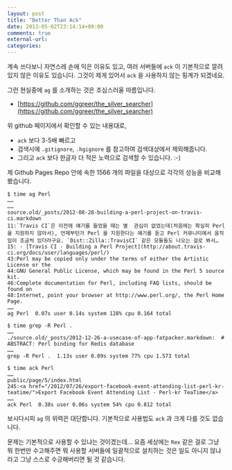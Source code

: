 ```yaml
---
layout: post
title: "Better Than Ack"
date: 2013-05-02T23:14:14+09:00
comments: true
external-url: 
categories: 
---
```


계속 쓰다보니 자연스레 손에 익은 이유도 있고, 여러 서버들에 `ack` 이 기본적으로 깔려 있지 않은 이유도 있습니다. 그것이 제게 있어서 `ack` 을 사용하지 않는 핑계가 되겠네요.

그런 현실중에 `ag` 를 소개하는 것은 조심스러울 따름입니다.

- [https://github.com/ggreer/the_silver_searcher](https://github.com/ggreer/the_silver_searcher)

위 github 페이지에서 확인할 수 있는 내용대로,

- `ack` 보다 3-5배 빠르고
- 검색시에 `.gitignore`, `.hgignore` 를 참고하여 검색대상에서 제외해줍니다.
- 그리고 `ack` 보다 한글자 더 적은 노력으로 검색할 수 있습니다. :-)

제 Github Pages Repo 안에 속한 1566 개의 파일을 대상으로 각각의 성능을 비교해봤습니다.

```
$ time ag Perl
……
……
source.old/_posts/2012-08-28-building-a-perl-project-on-travis-ci.markdown
11:`Travis CI`은 이전에 얘기를 들었을 때는 별  관심이 없었는데(처음에는 확실히 Perl 을 지원하지 않아서), 언제부턴가 Perl 을 지원한다는 얘기를 듣고 Perl 커뮤니티에서 움직임이 조금씩 있더라구요. `Dist::Zilla::TravisCI` 같은 모듈들도 나오는 걸로 봐서…
15: - [Travis CI - Building a Perl Project](http://about.travis-ci.org/docs/user/languages/perl/)
43:Perl may be copied only under the terms of either the Artistic License or the
44:GNU General Public License, which may be found in the Perl 5 source kit.
46:Complete documentation for Perl, including FAQ lists, should be found on
48:Internet, point your browser at http://www.perl.org/, the Perl Home Page.
……
ag Perl  0.07s user 0.14s system 128% cpu 0.164 total
```

```
$ time grep -R Perl .
……
./source.old/_posts/2012-12-26-a-usecase-of-app-fatpacker.markdown:  # ABSTRACT: Perl binding for Redis database
……
grep -R Perl .  1.13s user 0.09s system 77% cpu 1.573 total
```

```
$ time ack Perl
……
public/page/5/index.html
245:<a href="/2012/07/26/export-facebook-event-attending-list-perl-kr-teatime/">Export Facebook Event Attending List - Perl-kr TeaTime</a>
……
ack Perl  0.38s user 0.06s system 54% cpu 0.812 total
```

보시다시피 `ag` 의 위력은 대단합니다. 기본적으로 사용법도 `ack` 과 크게 다를 것도 없습니다.

문제는 기본적으로 사용할 수 있냐는 것이겠는데… 요즘 세상에는 `Rex` 같은 걸로 그냥 뭐 한번만 수고해주면 뭐 사용할 서버들에 일괄적으로 설치하는 것은 일도 아니지 않냐라고 그냥 스스로 수긍해버리면 될 것 같습니다.

